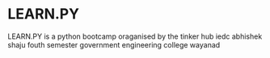 # LEARN.PY
LEARN.PY is a python bootcamp oraganised by the tinker hub iedc
abhishek shaju fouth semester  government engineering college wayanad
